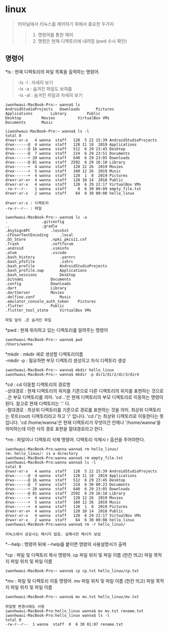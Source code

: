 # linux

> 터미널에서 리눅스를 제어하기 위해서 중요한 두가지
>> 1. 명령어를 통한 제어
>> 2. 명령은 현재 디렉토리에 내려짐 (pwd 수시 확인)


## 명령어
*ls : 현재 디렉토리의 파일 목록을 출력하는 명령어.   
>-ls -l : 자세히 보기   
  -ls -a : 숨겨진 파일도 보여줌  
  -ls -al : 숨겨진 파일과 자세히 보기  
```
iwonhwaui-MacBook-Pro:~ wanna$ ls
AndroidStudioProjects	Downloads		Pictures
Applications		Library			Public
Desktop			Movies			VirtualBox VMs
Documents		Music

iiwonhwaui-MacBook-Pro:~ wanna$ ls -l
total 0
drwxr-xr-x   4 wanna  staff   128  5 22 15:39 AndroidStudioProjects
drwx------@  4 wanna  staff   128 11 18  2019 Applications
drwx------@ 16 wanna  staff   512  6 29 23:45 Desktop
drwx------@  7 wanna  staff   224  6 29 23:51 Documents
drwx------+ 20 wanna  staff   640  6 29 23:05 Downloads
drwx------@ 81 wanna  staff  2592  6 29 16:10 Library
drwx------+  4 wanna  staff   128 12 26  2019 Movies
drwx------+  5 wanna  staff   160 12 26  2019 Music
drwx------+  4 wanna  staff   128  1  8  2019 Pictures
drwxr-xr-x+  4 wanna  staff   128 10 14  2018 Public
drwxr-xr-x   4 wanna  staff   128  6 29 22:17 VirtualBox VMs
-rw-r--r--   1 wanna  staff     0  6 30 00:09 empty_file.txt
drwxr-xr-x   2 wanna  staff    64  6 30 00:08 hello_linux

drwxr-xr-x : 디렉토리
-rw-r--r-- : 파일

iwonhwaui-MacBook-Pro:~ wanna$ ls -a
.				.gitconfig
..				.gradle
.AnySign4PC			.lesshst
.CFUserTextEncoding		.local
.DS_Store			.npki_pkcs11.cnf
.Trash				.softforum
.android			.viminfo
.atom				.vscode
.bash_history			.yarnrc
.bash_pfofile			.zshrc
.bash_profile			AndroidStudioProjects
.bash_profile.swp		Applications
.bash_sessions			Desktop
.bitnami			Documents
.config				Downloads
.dart				Library
.dartServer			Movies
.delfino.conf			Music
.emulator_console_auth_token	Pictures
.flutter			Public
.flutter_tool_state		VirtualBox VMs

파일 앞의 .은 숨겨진 파일
```

*pwd : 현재 위치하고 있는 디렉토리를 알려주는 명령어  
```
iwonhwaui-MacBook-Pro:~ wanna$ pwd
/Users/wanna
```

*mkdir : mkdir 새로 생성할 디렉토리이름    
  -mkdir -p : 필요하면 부모 디렉토리 생성히고 자식 디렉토리 생성
```
iwonhwaui-MacBook-Pro:~ wanna$ mkdir hello_linux
iwonhwaui-MacBook-Pro:~ wanna$ mkdir -p dir1/dir2/dir3/dir4
```

*cd : cd 이동할 디렉토리의 경로명  
  -상대경로 : 현재 디렉토리의 위치를 기준으로 다른 디렉토리의 위치를 표현하는 것으로 ..은 부모 디렉토리를 의미. 'cd ..'은 현재 디렉토리의 부모 디렉토리로 이동하는 명령이 된다. 참고로 현재 디렉토리는 '.' 다.   
  -절대경로 : 최상위 디렉토리를 기준으로 경로를 표현하는 것을 의미. 최상위 디렉토리는 루트(root) 디렉토리라고 하고 '/' 입니다. 'cd /'는 최상위 디렉토리로 이동한다는 뜻입니다. 'cd /home/wanna'은 현재 디렉토리가 무엇이건 언제나 '/home/wanna'을 의미하는데 이런 식의 경로 표현을 절대경로라고 한다.   
  
*rm : 파일이나 디렉토리 삭제 명령어. 디렉토리 삭제시 r 옵션을 주어야한다.  
```
iwonhwaui-MacBook-Pro:wanna wanna$ rm hello_linux/
rm: hello_linux/: is a directory
iwonhwaui-MacBook-Pro:wanna wanna$ rm empty_file.txt 
iwonhwaui-MacBook-Pro:wanna wanna$ ls -l
total 0
drwxr-xr-x   4 wanna  staff   128  5 22 15:39 AndroidStudioProjects
drwx------@  4 wanna  staff   128 11 18  2019 Applications
drwx------@ 16 wanna  staff   512  6 29 23:45 Desktop
drwx------@  7 wanna  staff   224  6 30 00:23 Documents
drwx------+ 20 wanna  staff   640  6 29 23:05 Downloads
drwx------@ 81 wanna  staff  2592  6 29 16:10 Library
drwx------+  4 wanna  staff   128 12 26  2019 Movies
drwx------+  5 wanna  staff   160 12 26  2019 Music
drwx------+  4 wanna  staff   128  1  8  2019 Pictures
drwxr-xr-x+  4 wanna  staff   128 10 14  2018 Public
drwxr-xr-x   4 wanna  staff   128  6 29 22:17 VirtualBox VMs
drwxr-xr-x   2 wanna  staff    64  6 30 00:08 hello_linux
iwonhwaui-MacBook-Pro:wanna wanna$ rm -r hello_linux/

리눅스에서 성공시는 메시지 없음. 실패시만 메시지 보임
```

*--help : 명령어 뒤에 --help를 붙이면 명령의 사용설명서가 출력

*cp : 파일 및 디렉토리 복사 명령어. cp 파일 위치 및 파일 이름 (한칸 띄고) 파일 목적지 파일 위치 및 파일 이름
```
iwonhwaui-MacBook-Pro:~ wanna$ cp cp.txt hello_linux/cp.txt
```
*mv : 파일 및 디렉토리 이동 명령어. mv 파일 위치 및 파일 이름 (한칸 띄고) 파일 목적지 파일 위치 및 파일 이름
```
iwonhwaui-MacBook-Pro:~ wanna$ mv mv.txt hello_linux/mv.txt

파일명 변경시에도 사용
iwonhwaui-MacBook-Pro:hello_linux wanna$ mv mv.txt rename.txt
iwonhwaui-MacBook-Pro:hello_linux wanna$ ls -l
total 0
-rw-r--r--  1 wanna  staff  0  6 30 01:07 rename.txt
```

